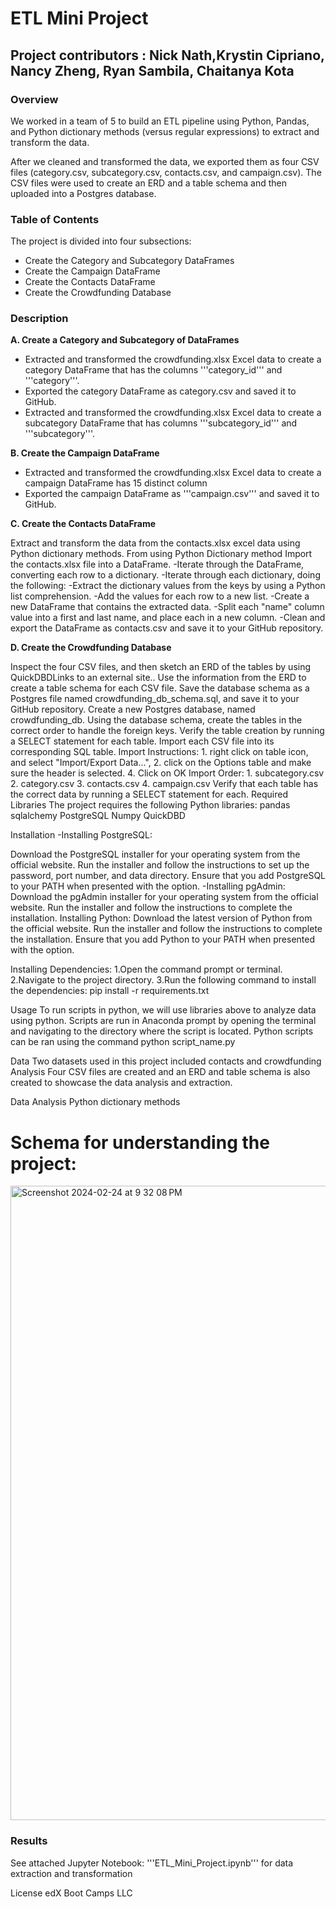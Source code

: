 # ETL Mini Project
## Project contributors : Nick Nath,Krystin Cipriano, Nancy Zheng, Ryan Sambila, Chaitanya Kota

### Overview
We worked in a team of 5 to build an ETL pipeline using Python, Pandas, and Python dictionary methods (versus regular expressions) to extract and transform the data.  
  
After we cleaned and transformed the data, we exported them as four CSV files (category.csv, subcategory.csv, contacts.csv, and campaign.csv). The CSV files were used to create an ERD and a table schema and then uploaded into a Postgres database.

### Table of Contents  
The project is divided into four subsections:
- Create the Category and Subcategory DataFrames
- Create the Campaign DataFrame
- Create the Contacts DataFrame 
- Create the Crowdfunding Database

### Description
  
**A. Create a Category and Subcategory of DataFrames**
- Extracted and transformed the crowdfunding.xlsx Excel data to create a category DataFrame that has the columns '''category_id''' and '''category'''.
- Exported the category DataFrame as category.csv and saved it to GitHub.
- Extracted and transformed the crowdfunding.xlsx Excel data to create a subcategory DataFrame that has columns '''subcategory_id''' and '''subcategory'''.

**B. Create the Campaign DataFrame**
- Extracted and transformed the crowdfunding.xlsx Excel data to create a campaign DataFrame has 15 distinct column
- Exported the campaign DataFrame as '''campaign.csv''' and saved it to GitHub.

**C. Create the Contacts DataFrame**

Extract and transform the data from the contacts.xlsx excel data using Python dictionary methods.
From using Python Dictionary method
Import the contacts.xlsx file into a DataFrame. -Iterate through the DataFrame, converting each row to a dictionary. -Iterate through each dictionary, doing the following: -Extract the dictionary values from the keys by using a Python list comprehension. -Add the values for each row to a new list. -Create a new DataFrame that contains the extracted data. -Split each "name" column value into a first and last name, and place each in a new column. -Clean and export the DataFrame as contacts.csv and save it to your GitHub repository.

**D. Create the Crowdfunding Database**

Inspect the four CSV files, and then sketch an ERD of the tables by using QuickDBDLinks to an external site..
Use the information from the ERD to create a table schema for each CSV file.
Save the database schema as a Postgres file named crowdfunding_db_schema.sql, and save it to your GitHub repository.
Create a new Postgres database, named crowdfunding_db.
Using the database schema, create the tables in the correct order to handle the foreign keys.
Verify the table creation by running a SELECT statement for each table.
Import each CSV file into its corresponding SQL table. 
  Import Instructions:
    1. right click on table icon, and select "Import/Export Data...", 
    2. click on the Options table and make sure the header is selected.
    4. Click on OK
  Import Order:
    1. subcategory.csv
    2. category.csv
    3. contacts.csv
    4. campaign.csv
Verify that each table has the correct data by running a SELECT statement for each.
Required Libraries The project requires the following Python libraries: pandas sqlalchemy PostgreSQL Numpy QuickDBD

Installation -Installing PostgreSQL:

Download the PostgreSQL installer for your operating system from the official website. Run the installer and follow the instructions to set up the password, port number, and data directory. 
Ensure that you add PostgreSQL to your PATH when presented with the option. -Installing pgAdmin: 
Download the pgAdmin installer for your operating system from the official website. Run the installer and follow the instructions to complete the installation. 
Installing Python: Download the latest version of Python from the official website. Run the installer and follow the instructions to complete the installation. Ensure that you add Python to your PATH when presented with the option.

Installing Dependencies: 1.Open the command prompt or terminal. 
2.Navigate to the project directory. 
3.Run the following command to install the dependencies: pip install -r requirements.txt

Usage To run scripts in python, we will use libraries above to analyze data using python. Scripts are run in Anaconda prompt by opening the terminal and navigating to the directory where the script is located. 
Python scripts can be ran using the command python script_name.py

Data Two datasets used in this project included contacts and crowdfunding
Analysis Four CSV files are created and an ERD and table schema is also created to showcase the data analysis and extraction.

Data Analysis 
Python dictionary methods


# Schema for understanding the project:
<img width="1015" alt="Screenshot 2024-02-24 at 9 32 08 PM" src="https://github.com/Krysleigh/Project-2-Group-1/assets/56358876/c6f189f6-2d46-40de-a028-8b633738eaa1">


### Results 
See attached Jupyter Notebook: '''ETL_Mini_Project.ipynb''' for data extraction and transformation

License 
edX Boot Camps LLC


